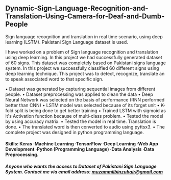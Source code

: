## Dynamic-Sign-Language-Recognition-and-Translation-Using-Camera-for-Deaf-and-Dumb-People

Sign language recognition and translation in real time scenario, using deep learning (LSTM). Pakistani Sign Language dataset is used.

I have worked on a problem of Sign language recognition and translation using deep learning. In this project we had successfully generated dataset of 60 signs. This dataset was completely based on Pakistani signs language system. In this project we successfully classified 60 different signs using deep learning technique. This project was to detect, recognize, translate an to speak associated word to that specific sign. 

• Dataset was generated by capturing sequential images from different people.
• Dataset preprocessing was applied to clean the data 
• Deep Neural Network was selected on the basis of performance (RNN performed better than CNN)
• LSTM model was selected because of its forget unit
• K-fold split is being done to get better training
• Trained LSTM with sigmoid as it's Activation function because of multi-class problem. 
• Tested the model by using accuracy matrix. 
• Tested the model in real time. Translation is done.
• The translated word is then converted to audio using pyttsx3.
• The complete project was designed in python programming language. 

#### Skills:  Keras ·Machine Learning ·TensorFlow ·Deep Learning ·Web App Development ·Python (Programming Language) ·Data Analysis ·Data Preprocessing.

##### Anyone who wants the access to Dataset of Pakistani Sign Language System. Contact me via email address: muzammilbinzubair@gmail.com 
